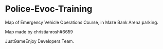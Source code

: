 # Police-Evoc-Training
Map of Emergency Vehicle Operations Course, in Maze Bank Arena parking.

Map made by christianrosh#6659

JustGameEnjoy Developers Team.
